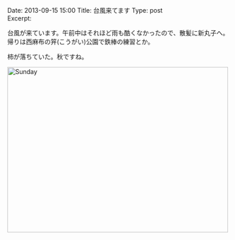 Date: 2013-09-15 15:00
Title: 台風来てます
Type: post  
Excerpt: 


台風が来ています。午前中はそれほど雨も酷くなかったので、散髪に新丸子へ。
帰りは西麻布の笄(こうがい)公園で鉄棒の練習とか。

柿が落ちていた。秋ですね。

<a href="http://www.flickr.com/photos/hdknr/9792878666/" title="Sunday by hidelafoglia, on Flickr"><img src="https://farm6.staticflickr.com/5323/9792878666_18c7def4c0.jpg" width="500" height="375" alt="Sunday"></a>  

